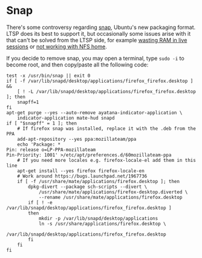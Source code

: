 # Snap

There's some controversy regarding [snap](https://snapcraft.io/), Ubuntu's new
packaging format. LTSP does its best to support it, but occasionally some
issues arise with it that can't be solved from the LTSP side, for example
[wasting RAM in live sessions](https://bugs.launchpad.net/1867415) or [not
working with NFS
home](https://bugs.launchpad.net/ubuntu/+source/snapd/+bug/1662552).

If you decide to remove snap, you may open a terminal, type `sudo -i` to become
root, and then copy/paste all the following code:

```shell
test -x /usr/bin/snap || exit 0
if [ -f /var/lib/snapd/desktop/applications/firefox_firefox.desktop ] &&
    [ ! -L /var/lib/snapd/desktop/applications/firefox_firefox.desktop ]; then
    snapff=1
fi
apt-get purge --yes --auto-remove ayatana-indicator-application \
    indicator-application mate-hud snapd
if [ "$snapff" = 1 ]; then
    # If firefox snap was installed, replace it with the .deb from the PPA
    add-apt-repository --yes ppa:mozillateam/ppa
    echo 'Package: *
Pin: release o=LP-PPA-mozillateam
Pin-Priority: 1001' >/etc/apt/preferences.d/60mozillateam-ppa
    # If you need more locales e.g. firefox-locale-el add them in this line
    apt-get install --yes firefox firefox-locale-en
    # Work around https://bugs.launchpad.net/1967736
    if [ -f /usr/share/mate/applications/firefox.desktop ]; then
        dpkg-divert --package sch-scripts --divert \
            /usr/share/mate/applications/firefox-desktop.diverted \
            --rename /usr/share/mate/applications/firefox.desktop
        if [ ! -e /var/lib/snapd/desktop/applications/firefox_firefox.desktop ]
        then
            mkdir -p /var/lib/snapd/desktop/applications
            ln -s /usr/share/applications/firefox.desktop \
                /var/lib/snapd/desktop/applications/firefox_firefox.desktop
        fi
    fi
fi
```
